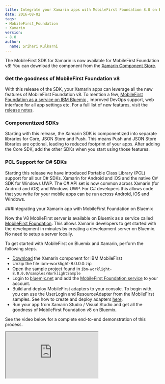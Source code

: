 ```yaml
---
title: Integrate your Xamarin apps with MobileFirst Foundation 8.0 on Bluemix
date: 2016-08-02
tags:
- MobileFirst_Foundation
- Xamarin
version:
- 8.0
author:
  name: Srihari Kulkarni
---
```

The MobileFirst SDK for Xamarin is now available for MobileFirst Foundation v8! You can download the component from the [Xamarin Component Store](https://components.xamarin.com/view/ibm-worklight).

### Get the goodness of MobileFirst Foundation v8
With this release of the SDK, your Xamarin apps can leverage all the  new features of MobileFirst Foundation v8. To mention a few,  [MobileFirst Foundation as a service on IBM Bluemix](https://console.bluemix.net/catalog/services/mobile-foundation) , improved DevOps support, web interface for all app settings etc. For a full list of new features, visit the [release notes](https://www.ibm.com/support/knowledgecenter/SSHS8R_8.0.0/com.ibm.worklight.getstart.doc/start/c_what_s_new.html).

### Componentized SDKs
Starting with this release, the Xamarin SDK is componentized into separate libraries for Core, JSON Store and Push. This means Push and JSON Store libraries are optional, leading to reduced footprint of your apps. After adding the Core SDK, add the other SDKs when you start using those features.

### PCL Support for C# SDKs
Starting this release we have introduced Portable Class Library (PCL) support for all our C# SDKs. Xamarin for Android and iOS and the native C# SDK for Windows UWP. The C# API set is now common across Xamarin (for Android and iOS) and Windows UWP. For C# developers this allows code that you write for your mobile apps can be run across Android, iOS and Windows.


###Integrating your Xamarin app with MobileFirst Foundation on Bluemix

Now the V8 MobileFirst server is available on Bluemix as a service called [MobileFirst Foundation](https://console.bluemix.net/catalog/services/mobile-foundation). This allows Xamarin developers to get started with the development in minutes by creating a development server on Bluemix. No need to setup a server locally.

To get started with MobileFirst on Bluemix and Xamarin, perform the following steps.

* [Download](https://components.xamarin.com/view/ibm-worklight) the Xamarin component for IBM MobileFirst
* Unzip the file ibm-worklight-8.0.0.0.zip
* Open the sample project found in `ibm-worklight-8.0.0.0/samples/WorklightSample`
* Login to [bluemix.net](https://bluemix.net) and add the [MobileFirst Foundation service](https://console.bluemix.net/catalog/services/mobile-foundation) to your account. 
* Build and deploy MobileFirst adapters to your console. To begin with, you can use the UserLogin and ResourceAdapter from the MobileFirst samples. See how to create and deploy adapters [here](https://mobilefirstplatform.ibmcloud.com/tutorials/en/foundation/8.0/authentication-and-security/credentials-validation/security-check/).
* Run your app from Xamarin Studio / Visual Studio and get all the goodness of MobileFirst Foundation v8 on Bluemix.

See the video below for a complete end-to-end demonstration of this process.

<div class="sizer">
    <div class="embed-responsive embed-responsive-16by9">
        <iframe src="https://www.youtube.com/embed/kw9k2d59FYQ"></iframe>
    </div>
</div>
